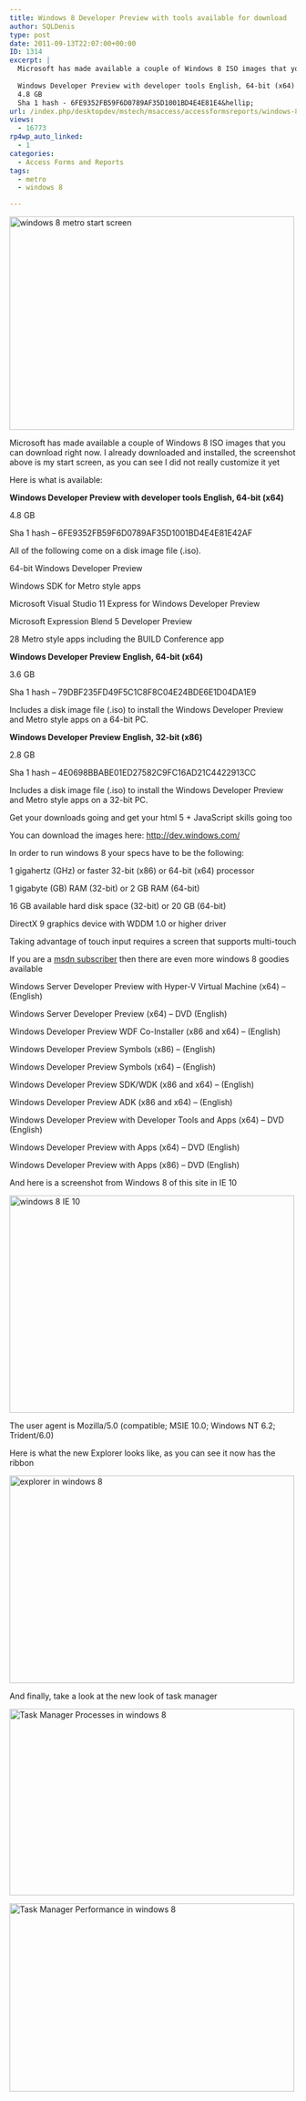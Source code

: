 ```yaml
---
title: Windows 8 Developer Preview with tools available for download
author: SQLDenis
type: post
date: 2011-09-13T22:07:00+00:00
ID: 1314
excerpt: |
  Microsoft has made available a couple of Windows 8 ISO images that you can download right now. Here is what is available:
  
  Windows Developer Preview with developer tools English, 64-bit (x64)
  4.8 GB
  Sha 1 hash - 6FE9352FB59F6D0789AF35D1001BD4E4E81E4&hellip;
url: /index.php/desktopdev/mstech/msaccess/accessformsreports/windows-8-developer-preview-with/
views:
  - 16773
rp4wp_auto_linked:
  - 1
categories:
  - Access Forms and Reports
tags:
  - metro
  - windows 8

---
```

[<img src="http://farm7.static.flickr.com/6188/6145467215_0efbb953d9.jpg" width="500" height="374" alt="windows 8 metro start screen" />][1]

Microsoft has made available a couple of Windows 8 ISO images that you can download right now. I already downloaded and installed, the screenshot above is my start screen, as you can see I did not really customize it yet

Here is what is available:

**Windows Developer Preview with developer tools English, 64-bit (x64)**
  
4.8 GB
  
Sha 1 hash – 6FE9352FB59F6D0789AF35D1001BD4E4E81E42AF
  
All of the following come on a disk image file (.iso).
  
64-bit Windows Developer Preview
  
Windows SDK for Metro style apps
  
Microsoft Visual Studio 11 Express for Windows Developer Preview
  
Microsoft Expression Blend 5 Developer Preview
  
28 Metro style apps including the BUILD Conference app

**Windows Developer Preview English, 64-bit (x64)**
  
3.6 GB
  
Sha 1 hash – 79DBF235FD49F5C1C8F8C04E24BDE6E1D04DA1E9
  
Includes a disk image file (.iso) to install the Windows Developer Preview and Metro style apps on a 64-bit PC.

**Windows Developer Preview English, 32-bit (x86)**
  
2.8 GB
  
Sha 1 hash – 4E0698BBABE01ED27582C9FC16AD21C4422913CC
  
Includes a disk image file (.iso) to install the Windows Developer Preview and Metro style apps on a 32-bit PC.

Get your downloads going and get your html 5 + JavaScript skills going too

You can download the images here: http://dev.windows.com/

In order to run windows 8 your specs have to be the following:

1 gigahertz (GHz) or faster 32-bit (x86) or 64-bit (x64) processor
  
1 gigabyte (GB) RAM (32-bit) or 2 GB RAM (64-bit)
  
16 GB available hard disk space (32-bit) or 20 GB (64-bit)
  
DirectX 9 graphics device with WDDM 1.0 or higher driver
  
Taking advantage of touch input requires a screen that supports multi-touch

If you are a [msdn subscriber][2] then there are even more windows 8 goodies available

Windows Server Developer Preview with Hyper-V Virtual Machine (x64) – (English)
  
Windows Server Developer Preview (x64) – DVD (English)
  
Windows Developer Preview WDF Co-Installer (x86 and x64) – (English)
  
Windows Developer Preview Symbols (x86) – (English)
  
Windows Developer Preview Symbols (x64) – (English)
  
Windows Developer Preview SDK/WDK (x86 and x64) – (English)
  
Windows Developer Preview ADK (x86 and x64) – (English)
  
Windows Developer Preview with Developer Tools and Apps (x64) – DVD (English)
  
Windows Developer Preview with Apps (x64) – DVD (English)
  
Windows Developer Preview with Apps (x86) – DVD (English)

And here is a screenshot from Windows 8 of this site in IE 10

[<img src="http://farm7.static.flickr.com/6177/6145467139_a3958358b2.jpg" width="500" height="381" alt="windows 8 IE 10" />][3]

The user agent is Mozilla/5.0 (compatible; MSIE 10.0; Windows NT 6.2; Trident/6.0)

Here is what the new Explorer looks like, as you can see it now has the ribbon
  
[<img src="http://farm7.static.flickr.com/6089/6145516075_0b45919052.jpg" width="500" height="364" alt="explorer in windows 8" />][4]

And finally, take a look at the new look of task manager

[<img src="http://farm7.static.flickr.com/6063/6145516019_dac9074a28.jpg" width="500" height="327" alt="Task Manager Processes in windows 8" />][5]

[<img src="http://farm7.static.flickr.com/6079/6146065966_959c603fcf.jpg" width="500" height="330" alt="Task Manager Performance in windows 8" />][6]

 [1]: http://www.flickr.com/photos/denisgobo/6145467215/ "windows 8 metro start screen by Denis Gobo, on Flickr"
 [2]: http://msdn.microsoft.com/en-us/subscriptions/default.aspx
 [3]: http://www.flickr.com/photos/denisgobo/6145467139/ "windows 8 IE 10 by Denis Gobo, on Flickr"
 [4]: http://www.flickr.com/photos/denisgobo/6145516075/ "explorer in windows 8 by Denis Gobo, on Flickr"
 [5]: http://www.flickr.com/photos/denisgobo/6145516019/ "Task Manager Processes in windows 8 by Denis Gobo, on Flickr"
 [6]: http://www.flickr.com/photos/denisgobo/6146065966/ "Task Manager Performance in windows 8 by Denis Gobo, on Flickr"